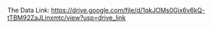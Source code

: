 The Data Link: https://drive.google.com/file/d/1qkJOMs0Gix6v6kQ-tTBM92ZaJLinxmtc/view?usp=drive_link
